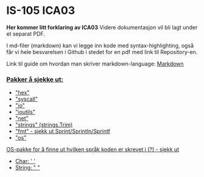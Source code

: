 # IS-105 ICA03

**Her kommer litt forklaring av ICA03**
Videre dokumentasjon vil bli lagt under et separat PDF.

I md-filer (markdown) kan vi legge inn kode med syntax-highlighting, også får vi hele besvarelsen i Github i stedet for en pdf med link til Repository-en.

Link til guide om hvordan man skriver markdown-language:
[<u>Markdown](https://guides.github.com/features/mastering-markdown/)

### Pakker å sjekke ut:
- "hex"
- "syscall"
- "io"
- "ioutils"
- "net"
- "strings" (strings.Trim)
- "fmt" - sjekk ut Sprint/Sprintln/Sprintf
- "os"

OS-pakke for å finne ut hvilken språk koden er skrevet i (?) - sjekk ut

- Char: ' '
- String: " "
